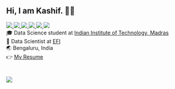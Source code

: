 <h2>Hi, I am Kashif. 👋🏻</h2>
<a href="https://ifkash.hashnode.dev">
  <img src="https://img.shields.io/badge/Hashnode-2962FF?style=for-the-badge&logo=hashnode&logoColor=white" />
</a>

<a href="https://leetcode.com/ifkash">
  <img src="https://img.shields.io/badge/Leetcode-orange?style=for-the-badge&logo=leetcode&logoColor=black"/>
</a>

<a href="https://www.linkedin.com/in/kashifulhaque">
  <img src="https://img.shields.io/badge/LinkedIn-0077B5?style=for-the-badge&logo=linkedin&logoColor=white"/> 
</a>

<a href="mailto:haque.kashiful7@gmail.com">
  <img src="https://img.shields.io/badge/Gmail-D14836?style=for-the-badge&logo=gmail&logoColor=white"/>
</a>

<a href="https://twitter.com/notifkash">
  <img src="https://img.shields.io/badge/Twitter-1DA1F2?style=for-the-badge&logo=twitter&logoColor=white"/>
</a>

<a href="https://www.instagram.com/enderboi25">
  <img src="https://img.shields.io/badge/Instagram-E4405F?style=for-the-badge&logo=instagram&logoColor=white"/>
</a>

<div>🎓 Data Science student at <a href="https://www.iitm.ac.in">Indian Institute of Technology, Madras</a></div>
<div>🧪 Data Scientist at <a href="https://www.efi.com/">EFI</a></div>
<div>🌏 Bengaluru, India</div>
<div>👉 <a href="https://ifkash.pages.dev">My Resume</a></div>

#
![](http://github-profile-summary-cards.vercel.app/api/cards/profile-details?username=kashifulhaque&theme=nord_dark)